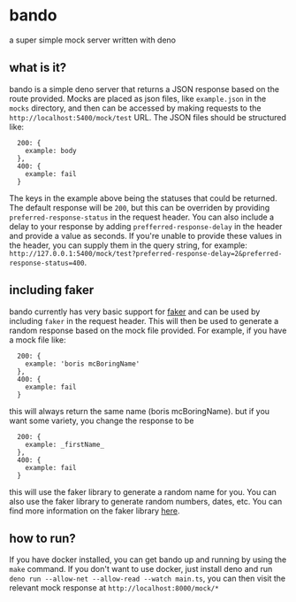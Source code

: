 # bando
a super simple mock server written with deno 

## what is it?
bando is a simple deno server that returns a JSON response based on the route provided. Mocks are placed as json files, like `example.json` in the `mocks` directory, and then can be accessed by making requests to the `http://localhost:5400/mock/test` URL. The JSON files should be structured like:

```
  200: {
    example: body
  },
  400: {
    example: fail
  }
```
The keys in the example above being the statuses that could be returned. The default response will be `200`, but this can be overriden by providing `preferred-response-status` in the request header.  You can also include a delay to your response by adding `prefferred-response-delay` in the header and provide a value as seconds. If you're unable to provide these values in the header, you can supply them in the query string, for example: `http://127.0.0.1:5400/mock/test?preferred-response-delay=2&preferred-response-status=400`.

## including faker 
bando currently has very basic support for [faker](https://fakerjs.dev/) and can be used by including `faker` in the request header. This will then be used to generate a random response based on the mock file provided. For example, if you have a mock file like:

```
  200: {
    example: 'boris mcBoringName'
  },
  400: {
    example: fail
  }
```

this will always return the same name (boris mcBoringName). but if you want some variety, you change the response to be

```
  200: {
    example: _firstName_
  },
  400: {
    example: fail
  }
```
this will use the faker library to generate a random name for you. You can also use the faker library to generate random numbers, dates, etc. You can find more information on the faker library [here](https://fakerjs.dev/).

## how to run?
If you have docker installed, you can get bando up and running by using the `make` command. If you don't want to use docker, just install deno and run `deno run --allow-net --allow-read --watch main.ts`, you can then visit the relevant mock response at `http://localhost:8000/mock/*`
